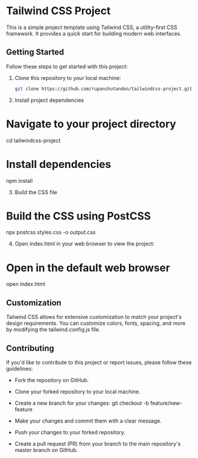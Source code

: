 # Tailwind CSS Project

This is a simple project template using Tailwind CSS, a utility-first CSS framework. It provides a quick start for building modern web interfaces.

## Getting Started

Follow these steps to get started with this project:

1. Clone this repository to your local machine:

   ```bash
   git clone https://github.com/rupanshutandon/tailwindcss-project.git

2. Install project dependencies
# Navigate to your project directory
cd tailwindcss-project

# Install dependencies
npm install

3. Build the CSS file
# Build the CSS using PostCSS
npx postcss styles.css -o output.css

4. Open index.html in your web browser to view the project:
# Open in the default web browser
open index.html

## Customization
Tailwind CSS allows for extensive customization to match your project's design requirements. You can customize colors, fonts, spacing, and more by modifying the tailwind.config.js file.

## Contributing
If you'd like to contribute to this project or report issues, please follow these guidelines:

- Fork the repository on GitHub.

- Clone your forked repository to your local machine.

- Create a new branch for your changes:
    git checkout -b feature/new-feature

- Make your changes and commit them with a clear message.

- Push your changes to your forked repository.

- Create a pull request (PR) from your branch to the main repository's master branch on GitHub.
